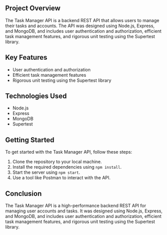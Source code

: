 ## Project Overview

The Task Manager API is a backend REST API that allows users to manage their tasks and accounts. The API was designed using Node.js, Express, and MongoDB, and includes user authentication and authorization, efficient task management features, and rigorous unit testing using the Supertest library.

## Key Features

- User authentication and authorization
- Efficient task management features
- Rigorous unit testing using the Supertest library

## Technologies Used

- Node.js
- Express
- MongoDB
- Supertest

## Getting Started

To get started with the Task Manager API, follow these steps:

1. Clone the repository to your local machine.
2. Install the required dependencies using `npm install`.
3. Start the server using `npm start`.
4. Use a tool like Postman to interact with the API.

## Conclusion

The Task Manager API is a high-performance backend REST API for managing user accounts and tasks. It was designed using Node.js, Express, and MongoDB, and includes user authentication and authorization, efficient task management features, and rigorous unit testing using the Supertest library.

